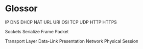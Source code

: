 # Glossor

IP
DNS
DHCP
NAT
URL
URI
OSI
TCP
UDP
HTTP
HTTPS

Sockets
Serialize
Frame
Packet

Transport Layer
Data-Link
Presentation
Network
Physical
Session
